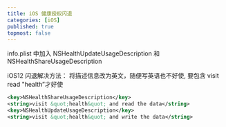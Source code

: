 ```yaml
---
title: iOS 健康授权闪退
categories: [iOS]
published: true
topmost: false
---
```


info.plist 中加入 NSHealthUpdateUsageDescription 和 NSHealthShareUsageDescription

iOS12 闪退解决方法：
将描述信息改为英文，随便写英语也不好使, 要包含 visit read "health”才好使

```xml
<key>NSHealthShareUsageDescription</key>
<string>visit &quot;health&quot; and read the data</string>
<key>NSHealthUpdateUsageDescription</key>
<string>visit &quot;health&quot; and write the data</string>
```
